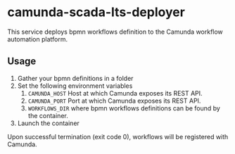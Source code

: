 # camunda-scada-lts-deployer

This service deploys bpmn workflows definition to the Camunda workflow automation platform.

## Usage

1. Gather your bpmn definitions in a folder
2. Set the following environment variables
   1. `CAMUNDA_HOST` Host at which Camunda exposes its REST API.
   2. `CAMUNDA_PORT` Port at which Camunda exposes its REST API.
   3. `WORKFLOWS_DIR` where bpmn workflows definitions can be found by the container.
3. Launch the container

Upon successful termination (exit code 0), workflows will be registered with Camunda.
